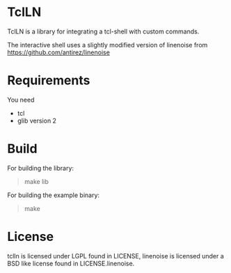 # TclLN

TclLN is a library for integrating a tcl-shell with custom commands.

The interactive shell uses a slightly modified version of linenoise from
https://github.com/antirez/linenoise

# Requirements

You need
- tcl
- glib version 2

# Build

For building the library:

> make lib

For building the example binary:

> make

# License

tclln is licensed under LGPL found in LICENSE, linenoise is licensed under a BSD like license found in LICENSE.linenoise.
